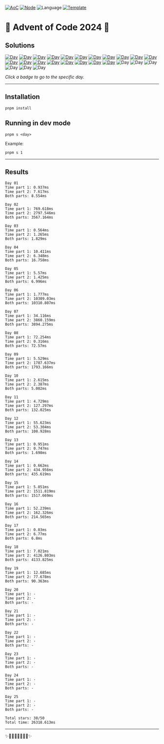 <!-- Entries between SOLUTIONS and RESULTS tags are auto-generated -->

[![AoC](https://badgen.net/badge/AoC/2024/blue)](https://adventofcode.com/2024)
[![Node](https://badgen.net/badge/Node/v16.13.0+/blue)](https://nodejs.org/en/download/)
![Language](https://badgen.net/badge/Language/JavaScript/blue)
[![Template](https://badgen.net/badge/Template/aocrunner/blue)](https://github.com/caderek/aocrunner)

# 🎄 Advent of Code 2024 🎄

## Solutions

<!--SOLUTIONS-->

[![Day](https://badgen.net/badge/01/%E2%98%85%E2%98%85/green)](src/day01)
[![Day](https://badgen.net/badge/02/%E2%98%85%E2%98%85/green)](src/day02)
[![Day](https://badgen.net/badge/03/%E2%98%85%E2%98%85/green)](src/day03)
[![Day](https://badgen.net/badge/04/%E2%98%85%E2%98%85/green)](src/day04)
[![Day](https://badgen.net/badge/05/%E2%98%85%E2%98%85/green)](src/day05)
[![Day](https://badgen.net/badge/06/%E2%98%85%E2%98%85/green)](src/day06)
[![Day](https://badgen.net/badge/07/%E2%98%85%E2%98%85/green)](src/day07)
[![Day](https://badgen.net/badge/08/%E2%98%85%E2%98%85/green)](src/day08)
[![Day](https://badgen.net/badge/09/%E2%98%85%E2%98%85/green)](src/day09)
[![Day](https://badgen.net/badge/10/%E2%98%85%E2%98%85/green)](src/day10)
[![Day](https://badgen.net/badge/11/%E2%98%85%E2%98%85/green)](src/day11)
[![Day](https://badgen.net/badge/12/%E2%98%85%E2%98%85/green)](src/day12)
[![Day](https://badgen.net/badge/13/%E2%98%85%E2%98%85/green)](src/day13)
[![Day](https://badgen.net/badge/14/%E2%98%85%E2%98%85/green)](src/day14)
[![Day](https://badgen.net/badge/15/%E2%98%85%E2%98%85/green)](src/day15)
[![Day](https://badgen.net/badge/16/%E2%98%85%E2%98%85/green)](src/day16)
[![Day](https://badgen.net/badge/17/%E2%98%85%E2%98%85/green)](src/day17)
[![Day](https://badgen.net/badge/18/%E2%98%85%E2%98%85/green)](src/day18)
[![Day](https://badgen.net/badge/19/%E2%98%85%E2%98%85/green)](src/day19)
![Day](https://badgen.net/badge/20/%E2%98%86%E2%98%86/gray)
![Day](https://badgen.net/badge/21/%E2%98%86%E2%98%86/gray)
![Day](https://badgen.net/badge/22/%E2%98%86%E2%98%86/gray)
![Day](https://badgen.net/badge/23/%E2%98%86%E2%98%86/gray)
![Day](https://badgen.net/badge/24/%E2%98%86%E2%98%86/gray)
![Day](https://badgen.net/badge/25/%E2%98%86%E2%98%86/gray)

<!--/SOLUTIONS-->

_Click a badge to go to the specific day._

---

## Installation

```
pnpm install
```

## Running in dev mode

```
pnpm s <day>
```

Example:

```
pnpm s 1
```

---

## Results

<!--RESULTS-->

```
Day 01
Time part 1: 0.937ms
Time part 2: 7.617ms
Both parts: 8.554ms
```

```
Day 02
Time part 1: 769.618ms
Time part 2: 2797.546ms
Both parts: 3567.164ms
```

```
Day 03
Time part 1: 0.564ms
Time part 2: 1.265ms
Both parts: 1.829ms
```

```
Day 04
Time part 1: 10.411ms
Time part 2: 6.348ms
Both parts: 16.758ms
```

```
Day 05
Time part 1: 5.57ms
Time part 2: 1.425ms
Both parts: 6.996ms
```

```
Day 06
Time part 1: 1.777ms
Time part 2: 10309.03ms
Both parts: 10310.807ms
```

```
Day 07
Time part 1: 34.116ms
Time part 2: 3860.159ms
Both parts: 3894.275ms
```

```
Day 08
Time part 1: 72.254ms
Time part 2: 0.316ms
Both parts: 72.57ms
```

```
Day 09
Time part 1: 5.529ms
Time part 2: 1787.637ms
Both parts: 1793.166ms
```

```
Day 10
Time part 1: 2.615ms
Time part 2: 2.387ms
Both parts: 5.002ms
```

```
Day 11
Time part 1: 4.729ms
Time part 2: 127.297ms
Both parts: 132.025ms
```

```
Day 12
Time part 1: 55.623ms
Time part 2: 53.304ms
Both parts: 108.928ms
```

```
Day 13
Time part 1: 0.951ms
Time part 2: 0.747ms
Both parts: 1.698ms
```

```
Day 14
Time part 1: 0.662ms
Time part 2: 434.956ms
Both parts: 435.619ms
```

```
Day 15
Time part 1: 5.851ms
Time part 2: 1511.819ms
Both parts: 1517.669ms
```

```
Day 16
Time part 1: 52.239ms
Time part 2: 162.326ms
Both parts: 214.565ms
```

```
Day 17
Time part 1: 0.03ms
Time part 2: 6.77ms
Both parts: 6.8ms
```

```
Day 18
Time part 1: 7.021ms
Time part 2: 4126.803ms
Both parts: 4133.825ms
```

```
Day 19
Time part 1: 12.685ms
Time part 2: 77.678ms
Both parts: 90.363ms
```

```
Day 20
Time part 1: -
Time part 2: -
Both parts: -
```

```
Day 21
Time part 1: -
Time part 2: -
Both parts: -
```

```
Day 22
Time part 1: -
Time part 2: -
Both parts: -
```

```
Day 23
Time part 1: -
Time part 2: -
Both parts: -
```

```
Day 24
Time part 1: -
Time part 2: -
Both parts: -
```

```
Day 25
Time part 1: -
Time part 2: -
Both parts: -
```

```
Total stars: 38/50
Total time: 26318.613ms
```

<!--/RESULTS-->

---

✨🎄🎁🎄🎅🎄🎁🎄✨
